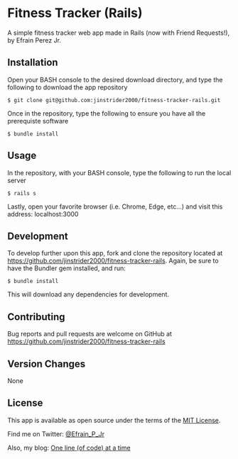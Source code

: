 # Fitness Tracker (Rails)

A simple fitness tracker web app made in Rails (now with Friend Requests!), by Efrain Perez Jr.


## Installation

Open your BASH console to the desired download directory, and type the following to download the app repository

    $ git clone git@github.com:jinstrider2000/fitness-tracker-rails.git

Once in the repository, type the following to ensure you have all the prerequiste software

    $ bundle install

## Usage

In the repository, with your BASH console, type the following to run the local server

    $ rails s

Lastly, open your favorite browser (i.e. Chrome, Edge, etc...) and visit this address: localhost:3000

## Development

To develop further upon this app, fork and clone the repository located at https://github.com/jinstrider2000/fitness-tracker-rails. Again, be sure to have the Bundler gem installed, and run:

    $ bundle install

This will download any dependencies for development.

## Contributing

Bug reports and pull requests are welcome on GitHub at https://github.com/jinstrider2000/fitness-tracker-rails

## Version Changes

None

## License

This app is available as open source under the terms of the [MIT License](http://opensource.org/licenses/MIT).

Find me on Twitter: [@Efrain_P_Jr](https://twitter.com/@Efrain_P_Jr)

Also, my blog: [One line (of code) at a time](http://www.one-line-at-a-time.com/)